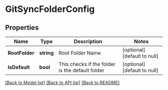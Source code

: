 # GitSyncFolderConfig

## Properties
Name | Type | Description | Notes
------------ | ------------- | ------------- | -------------
**RootFolder** | **string** | Root Folder Name | [optional] [default to null]
**IsDefault** | **bool** | This checks if the folder is the default folder | [optional] [default to null]

[[Back to Model list]](../README.md#documentation-for-models) [[Back to API list]](../README.md#documentation-for-api-endpoints) [[Back to README]](../README.md)

